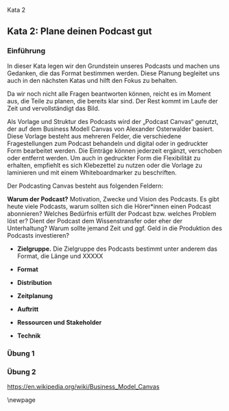 Kata 2


## Kata 2: Plane deinen Podcast gut

### Einführung

In dieser Kata legen wir den Grundstein unseres Podcasts und machen uns Gedanken, die das Format bestimmen werden. Diese Planung begleitet uns auch in den nächsten Katas und hilft den Fokus zu behalten.

Da wir noch nicht alle Fragen beantworten können, reicht es im Moment aus, die Teile zu planen, die bereits klar sind. Der Rest kommt im Laufe der Zeit und vervollständigt das Bild.

Als Vorlage und Struktur des Podcasts wird der „Podcast Canvas“ genutzt, der auf dem Business Modell Canvas von Alexander Osterwalder basiert. Diese Vorlage besteht aus mehreren Felder, die verschiedene Fragestellungen zum Podcast behandeln und digital oder in gedruckter Form bearbeitet werden. Die Einträge können jederzeit ergänzt, verschoben oder entfernt werden. Um auch in gedruckter Form die Flexibilität zu erhalten, empfiehlt es sich Klebezettel zu nutzen oder die Vorlage zu laminieren und mit einem Whiteboardmarker zu beschriften.

Der Podcasting Canvas besteht aus folgenden Feldern:

**Warum der Podcast?** Motivation, Zwecke und Vision des Podcasts. Es gibt heute viele Podcasts, warum sollten sich die Hörer\*innen einen Podcast abonnieren? Welches Bedürfnis erfüllt der Podcast bzw. welches Problem löst er? Dient der Podcast dem Wissenstransfer oder eher der Unterhaltung? Warum sollte jemand Zeit und ggf. Geld in die Produktion des Podcasts investieren?

* **Zielgruppe.** Die Zielgruppe des Podcasts bestimmt unter anderem das Format, die Länge und XXXXX

* **Format**
* **Distribution**
* **Zeitplanung**
* **Auftritt**
* **Ressourcen und Stakeholder**
* **Technik**

### Übung 1

### Übung 2

https://en.wikipedia.org/wiki/Business_Model_Canvas

\newpage
